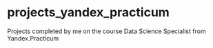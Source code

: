 # projects_yandex_practicum
Projects completed by me on the course Data Science Specialist from Yandex.Practicum
